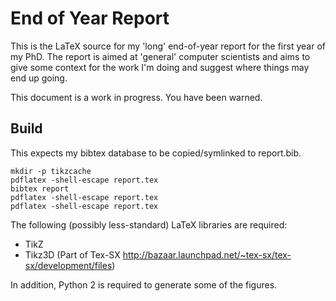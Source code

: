 End of Year Report
==================

This is the LaTeX source for my 'long' end-of-year report for the first year of
my PhD.  The report is aimed at 'general' computer scientists and aims to give
some context for the work I'm doing and suggest where things may end up going.

This document is a work in progress. You have been warned.

Build
-----

This expects my bibtex database to be copied/symlinked to report.bib.

	mkdir -p tikzcache
	pdflatex -shell-escape report.tex
	bibtex report
	pdflatex -shell-escape report.tex
	pdflatex -shell-escape report.tex

The following (possibly less-standard) LaTeX libraries are required:

* TikZ
* Tikz3D (Part of Tex-SX http://bazaar.launchpad.net/~tex-sx/tex-sx/development/files)

In addition, Python 2 is required to generate some of the figures.
